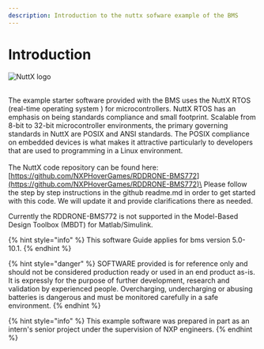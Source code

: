 ```yaml
---
description: Introduction to the nuttx sofware example of the BMS
---
```


# Introduction

![NuttX logo](../.gitbook/assets/NuttX\_logo.webp)

\
The example starter software provided with the BMS uses the NuttX RTOS (real-time operating system ) for microcontrollers. NuttX RTOS has an emphasis on being standards compliance and small footprint. Scalable from 8-bit to 32-bit microcontroller environments, the primary governing standards in NuttX are POSIX and ANSI standards. The POSIX compliance on embedded devices is what makes it attractive particularly to developers that are used to programming in a Linux environment.\
\
The NuttX code repository can be found here: [https://github.com/NXPHoverGames/RDDRONE-BMS772](https://github.com/NXPHoverGames/RDDRONE-BMS772)\
Please follow the step by step instructions in the github readme.md in order to get started with this code. We will update it and provide clarifications there as needed.&#x20;

Currently the RDDRONE-BMS772 is not supported in the Model-Based Design Toolbox (MBDT) for Matlab/Simulink.

{% hint style="info" %}
This software Guide applies for bms version 5.0-10.1.
{% endhint %}

{% hint style="danger" %}
SOFTWARE provided is for reference only and should not be considered production ready or used in an end product as-is. It is expressly for the purpose of further development, research  and validation by experienced people. Overcharging, undercharging or abusing batteries is dangerous and must be monitored carefully in a safe environment.
{% endhint %}

{% hint style="info" %}
This example software was prepared in part as an intern's senior project under the supervision of NXP engineers.
{% endhint %}
